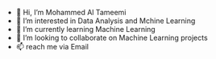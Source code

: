 - 👋 Hi, I’m Mohammed Al Tameemi
- 👀 I’m interested in Data Analysis and Mchine Learning
- 🌱 I’m currently learning Machine Learning
- 💞️ I’m looking to collaborate on Machine Learning projects
- 📫 reach me via Email

<!---
mdnawfell89/mdnawfell89 is a ✨ special ✨ repository because its `README.md` (this file) appears on your GitHub profile.
You can click the Preview link to take a look at your changes.
--->
